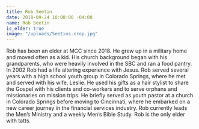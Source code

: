 ```yaml
---
title: Rob Seetin
date: 2018-09-24 10:08:00 -04:00
name: Rob Seetin
is_elder: true
image: "/uploads/Seetins.crop.jpg"
---
```


Rob has been an elder at MCC since 2018. He grew up in a military home and moved often as a kid. His church background began with his grandparents, who were heavily involved in the SBC and ran a food pantry. In 2002 Rob had a life altering experience with Jesus. Rob served several years with a high school youth group in Colorado Springs, where he met and served with his wife, Leslie.  He used his gifts as a hair stylist to share the Gospel with his clients and co-workers and  to serve orphans and missionaries on mission trips. He briefly served as youth pastor at a church in Colorado Springs before moving to Cincinnati, where he embarked on a new career journey in the financial services industry. Rob currently leads the Men’s Ministry and a weekly Men’s Bible Study. Rob is the only elder with tatts.
